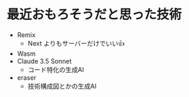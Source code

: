 # 最近おもろそうだと思った技術

- Remix
  - Next よりもサーバーだけでいい👍
- Wasm
- Claude 3.5 Sonnet
  - コード特化の生成AI
- eraser
  - 技術構成図とかの生成AI
